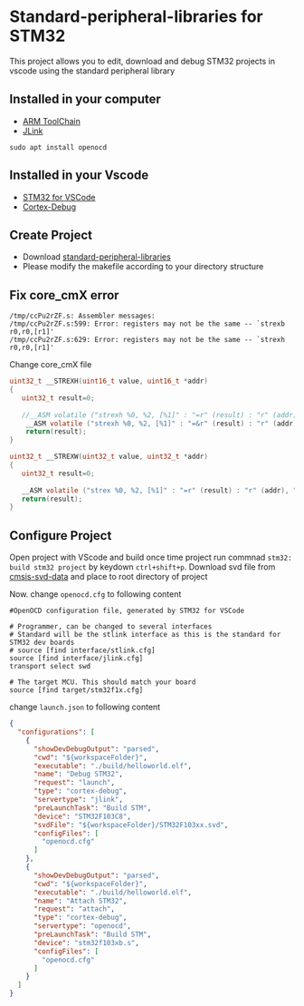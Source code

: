 # Standard-peripheral-libraries for STM32
This project allows you to edit, download and debug STM32 projects in vscode using the standard peripheral library

## Installed in your computer
- [ARM ToolChain](https://developer.arm.com/downloads/-/arm-gnu-toolchain-downloads)
- [JLink](https://www.segger.com/downloads/jlink/)


```shell
sudo apt install openocd
```
## Installed in your Vscode
- [STM32 for VSCode](https://marketplace.visualstudio.com/items?itemName=bmd.stm32-for-vscode)
- [Cortex-Debug](https://marketplace.visualstudio.com/items?itemName=marus25.cortex-debug)

## Create Project
- Download [standard-peripheral-libraries](https://www.st.com/en/embedded-software/stm32-standard-peripheral-libraries.html)
- Please modify the makefile according to your directory structure

## Fix core_cmX error
```
/tmp/ccPu2rZF.s: Assembler messages:
/tmp/ccPu2rZF.s:599: Error: registers may not be the same -- `strexb r0,r0,[r1]'
/tmp/ccPu2rZF.s:629: Error: registers may not be the same -- `strexh r0,r0,[r1]'
```
Change core_cmX file
```c
uint32_t __STREXH(uint16_t value, uint16_t *addr)
{
   uint32_t result=0;
  
   //__ASM volatile ("strexh %0, %2, [%1]" : "=r" (result) : "r" (addr), "r" (value) );
    __ASM volatile ("strexh %0, %2, [%1]" : "=&r" (result) : "r" (addr), "r" (value) );
    return(result);
}
```
```c
uint32_t __STREXW(uint32_t value, uint32_t *addr)
{
   uint32_t result=0;
  
   __ASM volatile ("strex %0, %2, [%1]" : "=r" (result) : "r" (addr), "r" (value) );
   return(result);
}
```

## Configure Project
Open project with VScode and build once time project run commnad `stm32: build stm32 project` by keydown `ctrl+shift+p`.
Download svd file from [cmsis-svd-data](https://github.com/cmsis-svd/cmsis-svd-data) and place to root directory of project 

Now. change `openocd.cfg` to following content

```
#OpenOCD configuration file, generated by STM32 for VSCode

# Programmer, can be changed to several interfaces
# Standard will be the stlink interface as this is the standard for STM32 dev boards
# source [find interface/stlink.cfg]
source [find interface/jlink.cfg]
transport select swd

# The target MCU. This should match your board
source [find target/stm32f1x.cfg]
```

change `launch.json` to following content
```json
{
  "configurations": [
    {
      "showDevDebugOutput": "parsed",
      "cwd": "${workspaceFolder}",
      "executable": "./build/helloworld.elf",
      "name": "Debug STM32",
      "request": "launch",
      "type": "cortex-debug",
      "servertype": "jlink",
      "preLaunchTask": "Build STM",
      "device": "STM32F103C8",
      "svdFile": "${workspaceFolder}/STM32F103xx.svd",
      "configFiles": [
        "openocd.cfg"
      ]
    },
    {
      "showDevDebugOutput": "parsed",
      "cwd": "${workspaceFolder}",
      "executable": "./build/helloworld.elf",
      "name": "Attach STM32",
      "request": "attach",
      "type": "cortex-debug",
      "servertype": "openocd",
      "preLaunchTask": "Build STM",
      "device": "stm32f103xb.s",
      "configFiles": [
        "openocd.cfg"
      ]
    }
  ]
}
```
